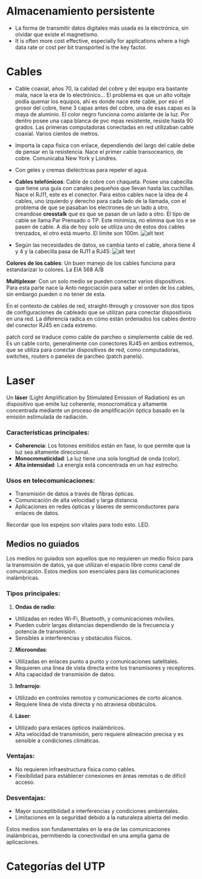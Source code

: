 # Almacenamiento persistente

- La forma de transmitir datos digitales más usada es la electrónica, sin olvidar que existe el magnetismo.
- It is often more cost effective, especially for applications where a high data rate or cost per bit transported is the key factor.

# Cables

- Cable coaxial, años 70, la calidad del cobre y del equipo era bastante mala, nace la era de lo electrónico... El problema es que un alto voltaje podía quemar los equipos, ahí es donde nace este cable, por eso el grosor del cobre, tiene 3 capas antes del cobre, una de esas capas es la maya de aluminio. El color negro funciona como aislante de la luz. Por dentro posee una capa blanca de pvc mpas resistente, resiste hasta 90 grados.
  Las primeras computadoras conectadas en red utilizaban cable coaxial. Varios cientos de metros.

- Importa la capa física con enlace, dependiendo del largo del cable debe de pensar en la resistencia.
  Nace el primer cable transoceanico, de cobre. Comunicaba New York y Londres.

- Con geles y cremas dieléctricas para repeler el agua.

- **Cables telefónicos**: Cable de cobre con chaqueta. Posee una cabecilla que tiene una guía con canales pequeños que llevan hasta las cuchillas. Nace el RJ11, este es el conector. Para estos cables nace la idea de 4 cables, uno izquierdo y derecho para cada lado de la llamada, con el problema de que se pasaban los electrones de un lado a otro, creandose **crosstalk** que es que se pasan de un lado a otro. El tipo de cable se llama Par Prensado o TP. Este minimiza, no elimina que los e se pasen de cable. A día de hoy solo se utiliza uno de estos dos cables trenzados, el otro está muerto. El límite son 100m.
  ![alt text](/Apuntes%20de%20clase/Imágenes/stp.png)

- Según las necesidades de datos, se cambia tanto el cable, ahora tiene 4 y 4 y la cabecilla pasa de RJ11 a RJ45:
  ![alt text](/Apuntes%20de%20clase/Imágenes/rj.png)

**Colores de los cables**: Un buen manejo de los cables funciona para estandarizar lo colores. La EIA 568 A/B

**Multiplexor**: Con un solo medio se pueden conectar varios dispositivos. Para esta parte nace la Anto negociación para saber el orden de los cables, sin embargo pueden o no tener de esta.

En el contexto de cables de red, straight-through y crossover son dos tipos de configuraciones de cableado que se utilizan para conectar dispositivos en una red. La diferencia radica en cómo están ordenados los cables dentro del conector RJ45 en cada extremo.

patch cord se traduce como cable de parcheo o simplemente cable de red. Es un cable corto, generalmente con conectores RJ45 en ambos extremos, que se utiliza para conectar dispositivos de red, como computadoras, switches, routers o paneles de parcheo (patch panels).

# Laser

Un **láser** (Light Amplification by Stimulated Emission of Radiation) es un dispositivo que emite luz coherente, monocromática y altamente concentrada mediante un proceso de amplificación óptica basado en la emisión estimulada de radiación.

### Características principales:

- **Coherencia**: Los fotones emitidos están en fase, lo que permite que la luz sea altamente direccional.
- **Monocromaticidad**: La luz tiene una sola longitud de onda (color).
- **Alta intensidad**: La energía está concentrada en un haz estrecho.

### Usos en telecomunicaciones:

- Transmisión de datos a través de fibras ópticas.
- Comunicación de alta velocidad y larga distancia.
- Aplicaciones en redes ópticas y láseres de semiconductores para enlaces de datos.

Recordar que los espejos son vitales para todo esto. LED.

## Medios no guiados

Los medios no guiados son aquellos que no requieren un medio físico para la transmisión de datos, ya que utilizan el espacio libre como canal de comunicación. Estos medios son esenciales para las comunicaciones inalámbricas.

### Tipos principales:

1. **Ondas de radio**:
  - Utilizadas en redes Wi-Fi, Bluetooth, y comunicaciones móviles.
  - Pueden cubrir largas distancias dependiendo de la frecuencia y potencia de transmisión.
  - Sensibles a interferencias y obstáculos físicos.

2. **Microondas**:
  - Utilizadas en enlaces punto a punto y comunicaciones satelitales.
  - Requieren una línea de vista directa entre los transmisores y receptores.
  - Alta capacidad de transmisión de datos.

3. **Infrarrojo**:
  - Utilizado en controles remotos y comunicaciones de corto alcance.
  - Requiere línea de vista directa y no atraviesa obstáculos.

4. **Láser**:
  - Utilizado para enlaces ópticos inalámbricos.
  - Alta velocidad de transmisión, pero requiere alineación precisa y es sensible a condiciones climáticas.

### Ventajas:
- No requieren infraestructura física como cables.
- Flexibilidad para establecer conexiones en áreas remotas o de difícil acceso.

### Desventajas:
- Mayor susceptibilidad a interferencias y condiciones ambientales.
- Limitaciones en la seguridad debido a la naturaleza abierta del medio.

Estos medios son fundamentales en la era de las comunicaciones inalámbricas, permitiendo la conectividad en una amplia gama de aplicaciones.

# Categorías del UTP
